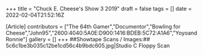 +++
title = "Chuck E. Cheese's Show 3 2019"
draft = false
tags = []
date = 2022-02-04T21:52:16Z

[Article]
contributors = ["The 64th Gamer","Documentor","Bowling for Cheese","John95","2600:4040:5A0E:D900:1416:BDEB:5C72:A1A6","YoyoandRonnie"]
gallery = []
+++
##Showtape Scans / Images:##
<gallery>
5c6c1be3b035c12be1cd56c4b9bdc605.jpg|Studio C Floppy Scan
</gallery>